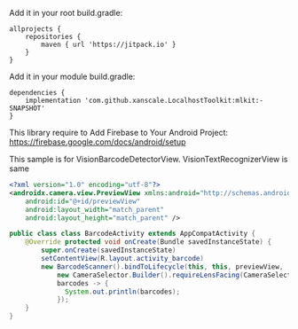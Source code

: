 Add it in your root build.gradle:
```
allprojects {
	repositories {
		maven { url 'https://jitpack.io' }
	}
}
```
Add it in your module build.gradle:
```
dependencies {
	implementation 'com.github.xanscale.LocalhostToolkit:mlkit:-SNAPSHOT'
}
```
This library require to Add Firebase to Your Android Project:
https://firebase.google.com/docs/android/setup

This sample is for VisionBarcodeDetectorView.
VisionTextRecognizerView is same

```xml
<?xml version="1.0" encoding="utf-8"?>
<androidx.camera.view.PreviewView xmlns:android="http://schemas.android.com/apk/res/android"
    android:id="@+id/previewView"
    android:layout_width="match_parent"
    android:layout_height="match_parent" />
```
```java
public class class BarcodeActivity extends AppCompatActivity {
	@Override protected void onCreate(Bundle savedInstanceState) {
        super.onCreate(savedInstanceState)
        setContentView(R.layout.activity_barcode)
        new BarcodeScanner().bindToLifecycle(this, this, previewView,
            new CameraSelector.Builder().requireLensFacing(CameraSelector.LENS_FACING_BACK).build(),
            barcodes -> {
              System.out.println(barcodes);
            });
    }
}
```